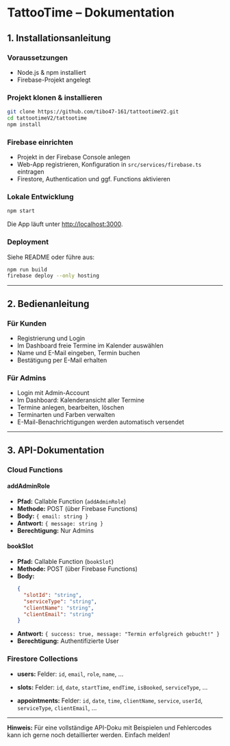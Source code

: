 # TattooTime – Dokumentation

## 1. Installationsanleitung

### Voraussetzungen
- Node.js & npm installiert
- Firebase-Projekt angelegt

### Projekt klonen & installieren
```bash
git clone https://github.com/tibo47-161/tattootimeV2.git
cd tattootimeV2/tattootime
npm install
```

### Firebase einrichten
- Projekt in der Firebase Console anlegen
- Web-App registrieren, Konfiguration in `src/services/firebase.ts` eintragen
- Firestore, Authentication und ggf. Functions aktivieren

### Lokale Entwicklung
```bash
npm start
```
Die App läuft unter [http://localhost:3000](http://localhost:3000).

### Deployment
Siehe README oder führe aus:
```bash
npm run build
firebase deploy --only hosting
```

---

## 2. Bedienanleitung

### Für Kunden
- Registrierung und Login
- Im Dashboard freie Termine im Kalender auswählen
- Name und E-Mail eingeben, Termin buchen
- Bestätigung per E-Mail erhalten

### Für Admins
- Login mit Admin-Account
- Im Dashboard: Kalenderansicht aller Termine
- Termine anlegen, bearbeiten, löschen
- Terminarten und Farben verwalten
- E-Mail-Benachrichtigungen werden automatisch versendet

---

## 3. API-Dokumentation

### Cloud Functions

#### addAdminRole
- **Pfad:** Callable Function (`addAdminRole`)
- **Methode:** POST (über Firebase Functions)
- **Body:** `{ email: string }`
- **Antwort:** `{ message: string }`
- **Berechtigung:** Nur Admins

#### bookSlot
- **Pfad:** Callable Function (`bookSlot`)
- **Methode:** POST (über Firebase Functions)
- **Body:**
  ```json
  {
    "slotId": "string",
    "serviceType": "string",
    "clientName": "string",
    "clientEmail": "string"
  }
  ```
- **Antwort:** `{ success: true, message: "Termin erfolgreich gebucht!" }`
- **Berechtigung:** Authentifizierte User

### Firestore Collections

- **users:**
  Felder: `id`, `email`, `role`, `name`, …

- **slots:**
  Felder: `id`, `date`, `startTime`, `endTime`, `isBooked`, `serviceType`, …

- **appointments:**
  Felder: `id`, `date`, `time`, `clientName`, `service`, `userId`, `serviceType`, `clientEmail`, …

---

**Hinweis:** Für eine vollständige API-Doku mit Beispielen und Fehlercodes kann ich gerne noch detaillierter werden. Einfach melden! 